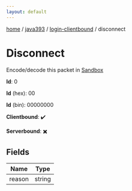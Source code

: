 ```yaml
---
layout: default
---
```


[home](/)  /  [java393](/protocol/java393)  /  [login-clientbound](/protocol/java393/login-clientbound)  /  disconnect

# Disconnect

Encode/decode this packet in [Sandbox](../../../sandbox/java393#LoginClientbound.Disconnect)

**Id**: 0

**Id** (hex): 00

**Id** (bin): 00000000

**Clientbound**: ✔️

**Serverbound**: ✖️

## Fields

Name | Type
---|---
reason | string
